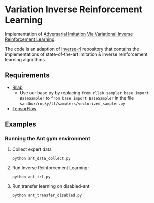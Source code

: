 # Variation Inverse Reinforcement Learning
Implementation of [Adversarial Imitation Via Variational Inverse Reinforcement Learning](https://sites.google.com/view/eairl).  

The code is an adaption of [inverse-rl](https://github.com/justinjfu/inverse_rl) repository that contains the implementations of state-of-the-art imitation & inverse reinforcement learning algorithms.

## Requirements
* [Rllab](https://github.com/openai/rllab)
	* Use our base.py by replacing ```from rllab.sampler.base import BaseSampler``` to ```from base import BaseSampler```  in the file ```sandbox/rocky/tf/samplers/vectorized_sampler.py```
* [TensorFlow](https://www.tensorflow.org)
## Examples

### Running the Ant gym environment
1. Collect expert data
	
    ```python ant_data_collect.py```
2. Run Inverse Reinforcement Learning:
	
    ```python ant_irl.py```
    
3. Run transfer learning on disabled-ant
	
    ```python ant_transfer_disabled.py``` 
